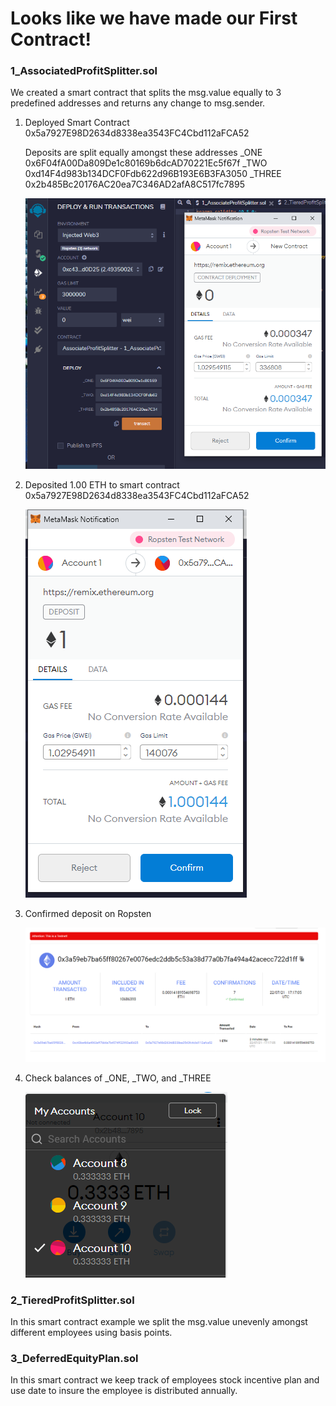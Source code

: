 # Looks like we have made our First Contract!

### 1_AssociatedProfitSplitter.sol
We created a smart contract that splits the msg.value equally to 3 predefined addresses and returns any change to msg.sender.  

1.  Deployed Smart Contract 0x5a7927E98D2634d8338ea3543FC4Cbd112aFCA52

    Deposits are split equally amongst these addresses
    _ONE        0x6F04fA00Da809De1c80169b6dcAD70221Ec5f67f 
    _TWO        0xd14F4d983b134DCF0Fdb622d96B193E6B3FA3050
    _THREE      0x2b485Bc20176AC20ea7C346AD2afA8C517fc7895

    ![Deployed](Images/1.0_deploy_contract.PNG)

2.  Deposited 1.00 ETH to smart contract 0x5a7927E98D2634d8338ea3543FC4Cbd112aFCA52

    ![Deposit 1 ETH](Images/1.1_deposit_to_contract.PNG)

3.  Confirmed deposit on Ropsten 

    ![Confirmed](Images/1.2_deposit_confirmation.PNG)

4.  Check balances of _ONE, _TWO, and _THREE

    ![Balances](Images/1.3_split_to_employees.PNG)

### 2_TieredProfitSplitter.sol
In this smart contract example we split the msg.value unevenly amongst different employees using basis points.

### 3_DeferredEquityPlan.sol
In this smart contract we keep track of employees stock incentive plan and use date to insure the employee is distributed annually.


